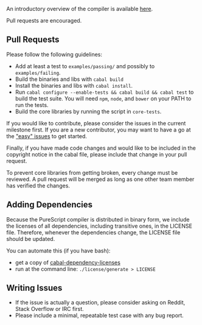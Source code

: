 An introductory overview of the compiler is available [here](https://www.youtube.com/watch?v=Y3P1dxqwFiE).

Pull requests are encouraged.

## Pull Requests

Please follow the following guidelines:

- Add at least a test to `examples/passing/` and possibly to `examples/failing`.
- Build the binaries and libs with `cabal build`
- Install the binaries and libs with `cabal install`.
- Run `cabal configure --enable-tests && cabal build && cabal test` to build the test suite. You will need `npm`, `node`, and `bower` on your PATH to run the tests.
- Build the core libraries by running the script in `core-tests`.

If you would like to contribute, please consider the issues in the current milestone first. If you are a new contributor, you may want to have a go at the ["easy" issues](https://github.com/purescript/purescript/labels/easy) to get started.

Finally, if you have made code changes and would like to be included in the copyright notice in the cabal file, please include that change in your pull request.

To prevent core libraries from getting broken, every change must be reviewed. A pull request will be merged as long as one other team member has verified the changes.

## Adding Dependencies

Because the PureScript compiler is distributed in binary form, we include
the licenses of all dependencies, including transitive ones, in the LICENSE
file. Therefore, whenever the dependencies change, the LICENSE file should be
updated.

You can automate this (if you have bash):

- get a copy of [cabal-dependency-licenses][]
- run at the command line: `./license/generate > LICENSE`

[cabal-dependency-licenses]: https://github.com/jaspervdj/cabal-dependency-licenses

## Writing Issues

- If the issue is actually a question, please consider asking on Reddit, Stack Overflow or IRC first.
- Please include a minimal, repeatable test case with any bug report.
